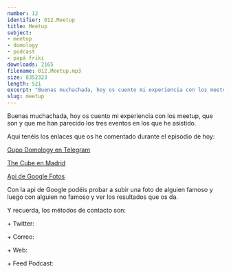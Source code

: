 ```yaml
---
number: 12
identifier: 012.Meetup
title: Meetup
subject:
- meetup
- domology
- podcast
- papá friki
downloads: 2165
filename: 012.Meetup.mp3
size: 8352323
length: 521
excerpt: "Buenas muchachada, hoy os cuento mi experiencia con los meetup, que son y que me han parecido los tres eventos en los que he asistido.\n\nAqui tenéis los enlaces que os he comentado durante el episodio de hoy:   \n\n[Gupo Domology en Telegram](https://t.me/Domology)\n\n[The Cube en Madrid](https://thecubemadrid.com/es/)\n\n[Api de Google Fotos](https://cloud.google.com/vision/?hl=es)\n\nCon la api d"
slug: meetup
---
```

Buenas muchachada, hoy os cuento mi experiencia con los meetup, que son y que me han parecido los tres eventos en los que he asistido.

Aqui tenéis los enlaces que os he comentado durante el episodio de hoy:

[Gupo Domology en Telegram](https://t.me/Domology)

[The Cube en Madrid](https://thecubemadrid.com/es/)

[Api de Google Fotos](https://cloud.google.com/vision/?hl=es)

Con la api de Google podéis probar a subir una foto de alguien famoso y luego con alguien no famoso y ver los resultados que os da.

Y recuerda, los métodos de contacto son:

\+ Twitter:

\+ Correo:

\+ Web:

\+ Feed Podcast: